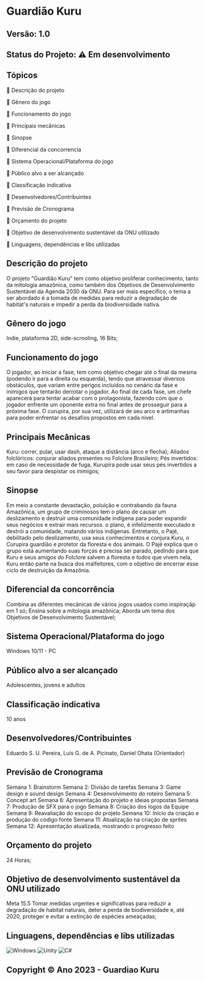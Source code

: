 # Guardião Kuru
## Versão: 1.0 
## Status do Projeto: ⚠️ Em desenvolvimento

## Tópicos
🔹 Descrição do projeto

🔹 Gênero do jogo

🔹 Funcionamento do jogo

🔹 Principais mecânicas

🔹 Sinopse

🔹 Diferencial da concorrencia 

🔹 Sistema Operacional/Plataforma do jogo 

🔹 Público alvo a ser alcançado

🔹 Classificação indicativa

🔹 Desenvolvedores/Contribuintes

🔹 Previsão de Cronograma

🔹 Orçamento do projeto

🔹 Objetivo de desenvolvimento sustentável da ONU utilizado

🔹 Linguagens, dependências e libs utilizadas



## Descrição do projeto
O projeto "Guardião Kuru" tem como objetivo proliferar conhecimento, tanto da mitologia amazônica, como também dos Objetivos de Desenvolvimento Sustentável da Agenda 2030 da ONU. Para ser mais específico, o tema a ser abordado é a tomada de medidas para reduzir a degradação de habitat's naturais e impedir a perda da biodiversidade nativa.

## Gênero do jogo
Indie, plataforma 2D, side-scrooling, 16 Bits;

## Funcionamento do jogo
O jogador, ao iniciar a fase, tem como objetivo chegar até o final da mesma (podendo ir para a direita ou esquerda), tendo que atravessar diversos obstáculos, que variam entre perigos incluídos no cenário da fase e inimigos que tentarão derrotar o jogador. Ao final de cada fase, um chefe aparecerá para tentar acabar com o protagonista, fazendo com que o jogador enfrente um oponente extra no final antes de prosseguir para a próxima fase. O curupira, por sua vez, utilizará de seu arco e artimanhas para poder enfrentar os desafios propostos em cada nível.

## Principais Mecânicas
Kuru: correr, pular, usar dash, ataque a distância (arco e flecha);
Aliados folclóricos: conjurar aliados presentes no Folclore Brasileiro;
Pés invertidos: em caso de necessidade de fuga, Kurupira pode usar seus pés invertidos a seu favor para despistar os inimigos; 

## Sinopse
Em meio a constante devastação, poluição e contrabando da fauna Amazônica, um grupo de criminosos tem o plano de causar um deslizamento e destruir uma comunidade indígena para poder expandir seus negócios e extrair mais recursos. o plano, é infelizmente executado e destrói a comunidade, matando vários indígenas. Entretanto, o Pajé, debilitado pelo deslizamento, usa seus conhecimentos e conjura Kuru, o Curupira guardião e protetor da floresta e dos animais. O Pajé explica que o grupo está aumentando suas forças e precisa ser parado, pedindo para que Kuru e seus amigos do Folclore salvem a floresta e todos que vivem nela, Kuru então parte na busca dos malfeitores, com o objetivo de encerrar esse ciclo de destruição da Amazônia.

## Diferencial da concorrência
Combina as diferentes mecânicas de vários jogos usados como inspiraçãp em 1 só;
Ensina sobre a mitologia amazônica;
Aborda um tema dos Objetivos de Desenvolvimento Sustentável;


## Sistema Operacional/Plataforma do jogo 
Windows 10/11 - PC

## Público alvo a ser alcançado
Adolescentes, jovens e adultos

## Classificação indicativa
10 anos

## Desenvolvedores/Contribuintes
Eduardo S. U. Pereira, Luis G. de A. Picinato, Daniel Ohata (Orientador)

## Previsão de Cronograma
Semana 1: Brainstorm
Semana 2: Divisão de tarefas
Semana 3: Game design e sound design
Semana 4: Desenvolvimento do roteiro
Semana 5: Concept art
Semana 6: Apresentação do projeto e ideias propostas 
Semana 7: Produção de SFX para o jogo
Semana 8: Criação dos logos da Equipe 
Semana 9: Reavaliação do escopo do projeto
Semana 10: Início da criação e produção do código fonte
Semana 11: Atualização na criação de sprites
Semana 12: Apresentação atualizada, mostrando o progresso feito

## Orçamento do projeto
24 Horas;

## Objetivo de desenvolvimento sustentável da ONU utilizado
 Meta 15.5
Tomar medidas urgentes e significativas para reduzir a degradação de habitat naturais, deter a perda de biodiversidade e, até 2020, proteger e evitar a extinção de espécies ameaçadas;

## Linguagens, dependências e libs utilizadas
![Windows](https://img.shields.io/badge/Windows-0078D6?style=for-the-badge&logo=windows&logoColor=white)
![Unity](https://img.shields.io/badge/Unity-100000?style=for-the-badge&logo=unity&logoColor=white) 
![C#](https://img.shields.io/badge/C%23-239120?style=for-the-badge&logo=c-sharp&logoColor=white)


## Copyright ©️ Ano 2023 - Guardiao Kuru
